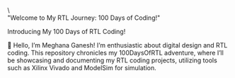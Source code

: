 \     
"Welcome to My RTL Journey: 100 Days of Coding!"

Introducing My 100 Days of RTL Coding!

👋 Hello, I’m Meghana Ganesh! I’m enthusiastic about digital design and RTL coding. This repository chronicles my 100DaysOfRTL adventure, where I’ll be showcasing and documenting my RTL coding projects, utilizing tools such as Xilinx Vivado and ModelSim for simulation.



